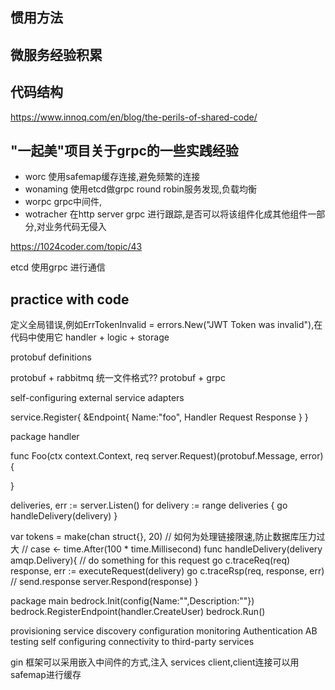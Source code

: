 ## 惯用方法
## 微服务经验积累

## 代码结构
https://www.innoq.com/en/blog/the-perils-of-shared-code/

## "一起美"项目关于grpc的一些实践经验

- worc 使用safemap缓存连接,避免频繁的连接
- wonaming 使用etcd做grpc round robin服务发现,负载均衡
- worpc grpc中间件,
- wotracher 在http server grpc 进行跟踪,是否可以将该组件化成其他组件一部分,对业务代码无侵入

https://1024coder.com/topic/43

etcd 使用grpc 进行通信

## practice with code
定义全局错误,例如ErrTokenInvalid = errors.New("JWT Token was invalid"),在代码中使用它
handler + logic + storage

protobuf definitions

protobuf + rabbitmq 统一文件格式??
protobuf + grpc 

self-configuring external service adapters

service.Register{
    &Endpoint{
        Name:"foo",
        Handler
        Request
        Response
    }
}

package handler

func Foo(ctx context.Context, req server.Request)(protobuf.Message, error){

}

deliveries, err := server.Listen()
for delivery := range deliveries {
    go handleDelivery(delivery)
}

var tokens = make(chan struct{}, 20) // 如何为处理链接限速,防止数据库压力过大
                                     // case <- time.After(100 * time.Millisecond)
func handleDelivery(delivery amqp.Delivery){
    // do something for this request
    go c.traceReq(req)
    response, err := executeRequest(delivery)
    go c.traceRsp(req, response, err)
    // send.response
    server.Respond(response)
}

package main
bedrock.Init(config{Name:"",Description:""})
bedrock.RegisterEndpoint(handler.CreateUser)
bedrock.Run()

provisioning
service discovery
configuration
monitoring
Authentication
AB testing
self configuring connectivity to third-party services


gin 框架可以采用嵌入中间件的方式,注入 services client,client连接可以用safemap进行缓存